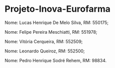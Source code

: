 # Projeto-Inova-Eurofarma

Nome: Lucas Henrique De Melo Silva, RM: 550175;

Nome: Felipe Pereira Meschiatti, RM: 551978;

Nome: Vitória Cerqueira, RM: 552509;

Nome: Leonardo Queiroz, RM: 552500;

Nome: Pedro Henrique Sodré Rehem, RM: 98834.
